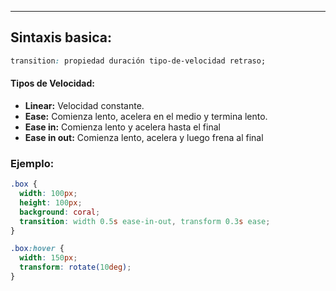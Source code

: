 
---
## Sintaxis basica:

```css
transition: propiedad duración tipo-de-velocidad retraso;
```

#### Tipos de Velocidad:
- **Linear:** Velocidad constante.
- **Ease:** Comienza lento, acelera en el medio y termina lento.
- **Ease in:** Comienza lento y acelera hasta el final
- **Ease in out:** Comienza lento, acelera y luego frena al final


### Ejemplo:

```css
.box {
  width: 100px;
  height: 100px;
  background: coral;
  transition: width 0.5s ease-in-out, transform 0.3s ease;
}

.box:hover {
  width: 150px;
  transform: rotate(10deg);
}

```


